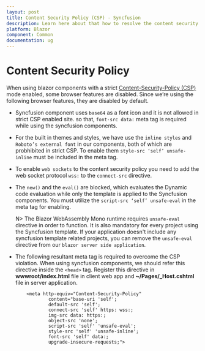 ```yaml
---
layout: post
title: Content Security Policy (CSP) - Syncfusion
description: Learn here about that how to resolve the content security policy issue in the Syncfusion Blazor Components.
platform: Blazor
component: Common
documentation: ug
---
```


# Content Security Policy

When using blazor components with a strict [Content-Security-Policy (CSP)](https://learn.microsoft.com/en-us/aspnet/core/blazor/security/content-security-policy?view=aspnetcore-7.0) mode enabled, some browser features are disabled. Since we’re using the following browser features, they are disabled by default.

* Syncfusion component uses `base64` as a font icon and it is not allowed in strict CSP enabled site. so that, `font-src data:` meta tag is required while using the syncfusion components.

* For the built in themes and styles, we have use the `inline styles` and `Roboto’s external font` in our components, both of which are probhibited in strict CSP. To enable them `style-src ‘self’ unsafe-inline` must be included in the meta tag.

* To enable `web sockets` to the content security policy you need to add the web socket protocol `wss:` to the `connect-src` directive.

* The `new()` and the `eval()` are blocked, which evaluates the Dynamic code evaluation while only the template is applied to the Syncfusion components. You must utilize the `script-src ‘self’ unsafe-eval` in the meta tag for enabling.

    N> The Blazor WebAssembly Mono runtime requires `unsafe-eval` directive in order to function. It is also mandatory for every project using the Syncfusion template. If your application doesn't include any syncfusion template related projects, you can remove the `unsafe-eval` directive from our `blazor server side application`. 

* The following resultant meta tag is required to overcome the CSP violation. When using syncfusion components, we should refer this directive inside the `<head>` tag.  Register this directive in **wwwroot/index.html** file in client web app and **~/Pages/_Host.cshtml** file in server application.

    ```
        <meta http-equiv="Content-Security-Policy"
                content="base-uri 'self';
                default-src 'self';
                connect-src 'self' https: wss:;
                img-src data: https:;
                object-src 'none';
                script-src 'self' 'unsafe-eval';
                style-src 'self' 'unsafe-inline';
                font-src 'self' data:;
                upgrade-insecure-requests;">
    ```